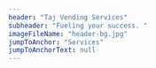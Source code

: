 ```yaml
---
header: "Taj Vending Services"
subheader: "Fueling your success. "
imageFileName: "header-bg.jpg"
jumpToAnchor: "Services"
jumpToAnchorText: null
---
```

